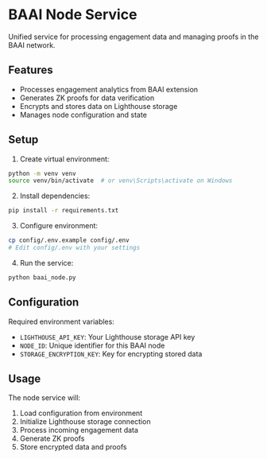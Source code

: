 # BAAI Node Service

Unified service for processing engagement data and managing proofs in the BAAI network.

## Features
- Processes engagement analytics from BAAI extension
- Generates ZK proofs for data verification
- Encrypts and stores data on Lighthouse storage
- Manages node configuration and state

## Setup

1. Create virtual environment:
```bash
python -m venv venv
source venv/bin/activate  # or venv\Scripts\activate on Windows
```

2. Install dependencies:
```bash
pip install -r requirements.txt
```

3. Configure environment:
```bash
cp config/.env.example config/.env
# Edit config/.env with your settings
```

4. Run the service:
```bash
python baai_node.py
```

## Configuration
Required environment variables:
- `LIGHTHOUSE_API_KEY`: Your Lighthouse storage API key
- `NODE_ID`: Unique identifier for this BAAI node
- `STORAGE_ENCRYPTION_KEY`: Key for encrypting stored data

## Usage
The node service will:
1. Load configuration from environment
2. Initialize Lighthouse storage connection
3. Process incoming engagement data
4. Generate ZK proofs
5. Store encrypted data and proofs 